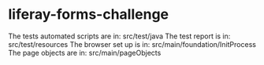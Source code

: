 # liferay-forms-challenge

The tests automated scripts are in: src/test/java
The test report is in: src/test/resources
The browser set up is in: src/main/foundation/InitProcess
The page objects are in: src/main/pageObjects
